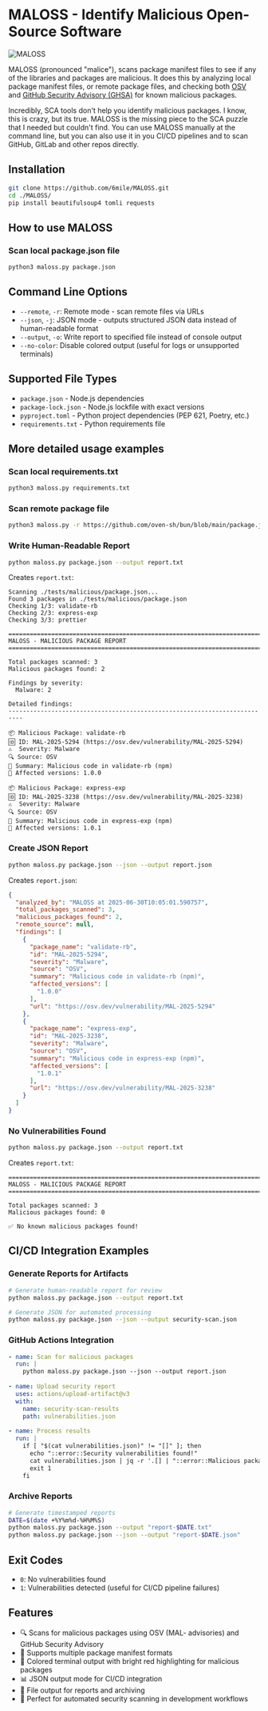 # MALOSS - Identify Malicious Open-Source Software

![MALOSS](images/MALOSS-square-image-smaller.jpeg)

MALOSS (pronounced "malice"), scans package manifest files to see if any of the libraries and packages are malicious. It does this by analyzing local package manifest files, or remote package files, and checking both [OSV](https://osv.dev) and [GitHub Security Advisory (GHSA)](https://github.com/advisories) for known malicious packages.  

Incredibly, SCA tools don't help you identify malicious packages.  I know, this is crazy, but its true.  MALOSS is the missing piece to the SCA puzzle that I needed but couldn't find.  You can use MALOSS manually at the command line, but you can also use it in you CI/CD pipelines and to scan GitHub, GitLab and other repos directly.

## Installation

```bash
git clone https://github.com/6mile/MALOSS.git
cd ./MALOSS/
pip install beautifulsoup4 tomli requests
```

## How to use MALOSS

### Scan local package.json file
 
```bash
python3 maloss.py package.json
```

## Command Line Options

- `--remote`, `-r`: Remote mode - scan remote files via URLs
- `--json`, `-j`: JSON mode - outputs structured JSON data instead of human-readable format
- `--output`, `-o`: Write report to specified file instead of console output
- `--no-color`: Disable colored output (useful for logs or unsupported terminals)

## Supported File Types

- `package.json` - Node.js dependencies
- `package-lock.json` - Node.js lockfile with exact versions
- `pyproject.toml` - Python project dependencies (PEP 621, Poetry, etc.)
- `requirements.txt` - Python requirements file

## More detailed usage examples

### Scan local requirements.txt

```bash
python3 maloss.py requirements.txt
```

### Scan remote package file

```bash
python3 maloss.py -r https://github.com/oven-sh/bun/blob/main/package.json
```

### Write Human-Readable Report

```bash
python maloss.py package.json --output report.txt
```

Creates `report.txt`:
```
Scanning ./tests/malicious/package.json...
Found 3 packages in ./tests/malicious/package.json
Checking 1/3: validate-rb
Checking 2/3: express-exp
Checking 3/3: prettier

==========================================================================
MALOSS - MALICIOUS PACKAGE REPORT
==========================================================================

Total packages scanned: 3
Malicious packages found: 2

Findings by severity:
  Malware: 2

Detailed findings:
--------------------------------------------------------------------------

📦 Malicious Package: validate-rb
🆔 ID: MAL-2025-5294 (https://osv.dev/vulnerability/MAL-2025-5294)
⚠️  Severity: Malware
🔍 Source: OSV
📝 Summary: Malicious code in validate-rb (npm)
🎯 Affected versions: 1.0.0

📦 Malicious Package: express-exp
🆔 ID: MAL-2025-3238 (https://osv.dev/vulnerability/MAL-2025-3238)
⚠️  Severity: Malware
🔍 Source: OSV
📝 Summary: Malicious code in express-exp (npm)
🎯 Affected versions: 1.0.1
```

### Create JSON Report

```bash
python maloss.py package.json --json --output report.json
```

Creates `report.json`:
```json
{
  "analyzed_by": "MALOSS at 2025-06-30T10:05:01.590757",
  "total_packages_scanned": 3,
  "malicious_packages_found": 2,
  "remote_source": null,
  "findings": [
    {
      "package_name": "validate-rb",
      "id": "MAL-2025-5294",
      "severity": "Malware",
      "source": "OSV",
      "summary": "Malicious code in validate-rb (npm)",
      "affected_versions": [
        "1.0.0"
      ],
      "url": "https://osv.dev/vulnerability/MAL-2025-5294"
    },
    {
      "package_name": "express-exp",
      "id": "MAL-2025-3238",
      "severity": "Malware",
      "source": "OSV",
      "summary": "Malicious code in express-exp (npm)",
      "affected_versions": [
        "1.0.1"
      ],
      "url": "https://osv.dev/vulnerability/MAL-2025-3238"
    }
  ]
}
```

### No Vulnerabilities Found

```bash
python maloss.py package.json --output report.txt
```

Creates `report.txt`:
```
==========================================================================
MALOSS - MALICIOUS PACKAGE REPORT
==========================================================================

Total packages scanned: 3
Malicious packages found: 0

✅ No known malicious packages found!
```

## CI/CD Integration Examples

### Generate Reports for Artifacts

```bash
# Generate human-readable report for review
python maloss.py package.json --output report.txt

# Generate JSON for automated processing
python maloss.py package.json --json --output security-scan.json
```

### GitHub Actions Integration

```yaml
- name: Scan for malicious packages
  run: |
    python maloss.py package.json --json --output report.json
    
- name: Upload security report
  uses: actions/upload-artifact@v3
  with:
    name: security-scan-results
    path: vulnerabilities.json
    
- name: Process results
  run: |
    if [ "$(cat vulnerabilities.json)" != "[]" ]; then
      echo "::error::Security vulnerabilities found!"
      cat vulnerabilities.json | jq -r '.[] | "::error::Malicious package: \(.package_name) - \(.summary)"'
      exit 1
    fi
```

### Archive Reports

```bash
# Generate timestamped reports
DATE=$(date +%Y%m%d-%H%M%S)
python maloss.py package.json --output "report-$DATE.txt"
python maloss.py package.json --json --output "report-$DATE.json"
```

## Exit Codes

- `0`: No vulnerabilities found
- `1`: Vulnerabilities detected (useful for CI/CD pipeline failures)

## Features

- 🔍 Scans for malicious packages using OSV (MAL- advisories) and GitHub Security Advisory
- 📄 Supports multiple package manifest formats
- 🎨 Colored terminal output with bright red highlighting for malicious packages
- 📊 JSON output mode for CI/CD integration
- 💾 File output for reports and archiving
- 🚀 Perfect for automated security scanning in development workflows
